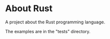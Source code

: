 # About Rust

A project about the Rust programming language.

The examples are in the "tests" directory.
